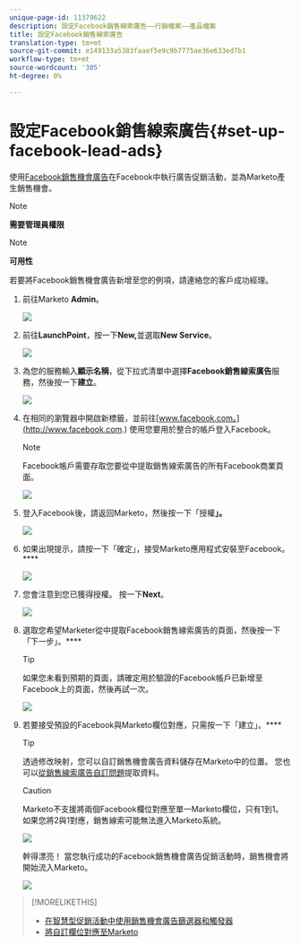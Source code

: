 ```yaml
---
unique-page-id: 11379622
description: 設定Facebook銷售線索廣告——行銷檔案——產品檔案
title: 設定Facebook銷售線索廣告
translation-type: tm+mt
source-git-commit: e149133a5383faaef5e9c9b7775ae36e633ed7b1
workflow-type: tm+mt
source-wordcount: '305'
ht-degree: 0%

---
```



# 設定Facebook銷售線索廣告{#set-up-facebook-lead-ads}

使用[Facebook銷售機會廣告](https://www.facebook.com/business/a/lead-ads)在Facebook中執行廣告促銷活動，並為Marketo產生銷售機會。

>[!NOTE]
>
>**需要管理員權限**

>[!NOTE]
>
>**可用性**
>
>若要將Facebook銷售機會廣告新增至您的例項，請連絡您的客戶成功經理。

1. 前往Marketo **Admin**。

   ![](assets/image2016-11-29-10-3a50-3a29.png)

1. 前往&#x200B;**LaunchPoint**，按一下&#x200B;**New,**&#x200B;並選取&#x200B;**New Service**。

   ![](assets/image2016-11-29-10-3a51-3a11.png)

1. 為您的服務輸入&#x200B;**顯示名稱**，從下拉式清單中選擇&#x200B;**Facebook銷售線索廣告**&#x200B;服務，然後按一下&#x200B;**建立**。

   ![](assets/image2016-11-29-10-3a51-3a47.png)

1. 在相同的瀏覽器中開啟新標籤，並前往[www.facebook.com。](http://www.facebook.com.) 使用您要用於整合的帳戶登入Facebook。

   >[!NOTE]
   >
   >Facebook帳戶需要存取您要從中提取銷售線索廣告的所有Facebook商業頁面。

   ![](assets/image2016-11-29-10-3a52-3a29.png)

1. 登入Facebook後，請返回Marketo，然後按一下「授權&#x200B;**」。**

   ![](assets/image2016-11-29-10-3a52-3a51.png)

1. 如果出現提示，請按一下「確定」，接受Marketo應用程式安裝至Facebook。****

   ![](assets/image2016-11-29-10-3a56-3a3.png)

1. 您會注意到您已獲得授權。 按一下&#x200B;**Next**。

   ![](assets/image2016-11-29-10-3a56-3a28.png)

1. 選取您希望Marketer從中提取Facebook銷售線索廣告的頁面，然後按一下「下一步」。****

   >[!TIP]
   >
   >如果您未看到預期的頁面，請確定用於驗證的Facebook帳戶已新增至Facebook上的頁面，然後再試一次。

   ![](assets/image2016-11-29-10-3a58-3a36.png)

1. 若要接受預設的Facebook與Marketo欄位對應，只需按一下「建立」。****

   >[!TIP]
   >
   >透過修改映射，您可以自訂銷售機會廣告資料儲存在Marketo中的位置。 您也可以[從銷售線索廣告自訂問題](set-up-facebook-lead-ads/map-custom-fields-to-marketo.md)提取資料。

   >[!CAUTION]
   >
   >Marketo不支援將兩個Facebook欄位對應至單一Marketo欄位，只有1到1。 如果您將2與1對應，銷售線索可能無法進入Marketo系統。

   ![](assets/image2016-11-29-11-3a0-3a2.png)

   幹得漂亮！ 當您執行成功的Facebook銷售機會廣告促銷活動時，銷售機會將開始流入Marketo。

   ![](assets/image2016-11-29-12-3a32-3a54.png)

>[!MORELIKETHIS]
>
>* [在智慧型促銷活動中使用銷售機會廣告篩選器和觸發器](use-lead-ads-filters-and-triggers-in-a-smart-campaign.md)
>* [將自訂欄位對應至Marketo](set-up-facebook-lead-ads/map-custom-fields-to-marketo.md)

>



